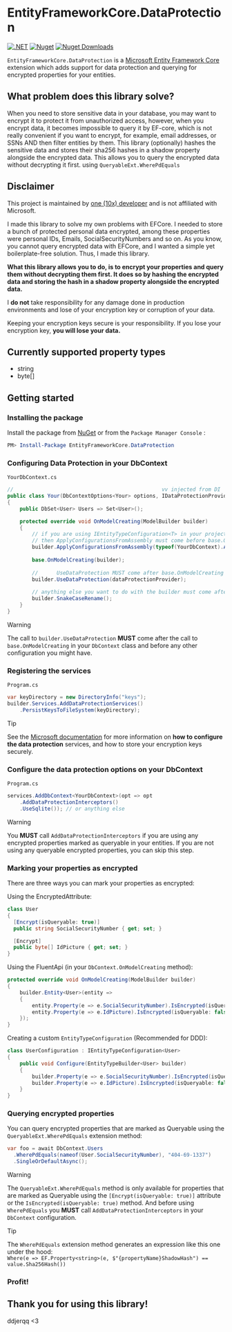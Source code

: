 # EntityFrameworkCore.DataProtection

[![.NET](https://github.com/ddjerqq/EntityFrameworkCore.DataProtection/actions/workflows/build.yml/badge.svg)](https://github.com/ddjerqq/EntityFrameworkCore.DataProtection/actions/workflows/build.yml)
[![Nuget](https://img.shields.io/nuget/v/EntityFrameworkCore.DataProtection.svg)](https://www.nuget.org/packages/EntityFrameworkCore.DataProtection)
[![Nuget Downloads](https://img.shields.io/nuget/dt/EntityFrameworkCore.DataProtection)](https://www.nuget.org/packages/EntityFrameworkCore.DataProtection)

`EntityFrameworkCore.DataProtection` is a [Microsoft Entity Framework Core](https://github.com/aspnet/EntityFrameworkCore) extension which
adds support for data protection and querying for encrypted properties for your entities.

## What problem does this library solve?

When you need to store sensitive data in your database, you may want to encrypt it to protect it from unauthorized access, however, when you
encrypt data, it becomes impossible to query it by EF-core, which is not really convenient if you want to encrypt, for example, email addresses, or SSNs
AND then filter entities by them.
This library (optionally) hashes the sensitive data and stores their sha256 hashes in a shadow property alongside the encrypted data. 
This allows you to query the encrypted data without decrypting it first. using `QueryableExt.WherePdEquals`

## Disclaimer

This project is maintained by [one (10x) developer](https://github.com/ddjerqq) and is not affiliated with Microsoft.

I made this library to solve my own problems with EFCore. I needed to store a bunch of protected personal data encrypted, among these properties were personal IDs, Emails, SocialSecurityNumbers and so on.
As you know, you cannot query encrypted data with EFCore, and I wanted a simple yet boilerplate-free solution. Thus, I made this library.

**What this library allows you to do, is to encrypt your properties and query them without decrypting them first. It does so by hashing the encrypted data and storing the hash in a shadow property alongside the encrypted data.**

I **do not** take responsibility for any damage done in production environments and lose of your encryption key or corruption of your data.

Keeping your encryption keys secure is your responsibility. If you lose your encryption key, **you will lose your data.**

## Currently supported property types

- string
- byte[]

## Getting started

### Installing the package

Install the package from [NuGet](https://www.nuget.org/) or from the `Package Manager Console` :

```powershell
PM> Install-Package EntityFrameworkCore.DataProtection
```

### Configuring Data Protection in your DbContext

`YourDbContext.cs`

```csharp
//                                                vv injected from DI
public class Your(DbContextOptions<Your> options, IDataProtectionProvider dataProtectionProvider) : DbContext(options)
{
    public DbSet<User> Users => Set<User>();

    protected override void OnModelCreating(ModelBuilder builder)
    {
        // if you are using IEntityTypeConfiguration<T> in your project
        // then ApplyConfigurationsFromAssembly must come before base.OnModelCreating
        builder.ApplyConfigurationsFromAssembly(typeof(YourDbContext).Assembly);
        
        base.OnModelCreating(builder);
        
        //      UseDataProtection MUST come after base.OnModelCreating
        builder.UseDataProtection(dataProtectionProvider);
        
        // anything else you want to do with the builder must come after the call to UseDataProtection, unless you know exactly what you are doing
        builder.SnakeCaseRename();
    }
}
```

> [!WARNING]
> The call to `builder.UseDataProtection` **MUST** come after the call to `base.OnModelCreating` in your `DbContext` class
> and before any other configuration you might have.

### Registering the services

`Program.cs`

```csharp
var keyDirectory = new DirectoryInfo("keys");
builder.Services.AddDataProtectionServices()
    .PersistKeysToFileSystem(keyDirectory);
```

> [!TIP]
> See the [Microsoft documentation](https://docs.microsoft.com/en-us/aspnet/core/security/data-protection/configuration/overview) for more
> information on **how to configure the data protection** services, and how to store your encryption keys securely.

### Configure the data protection options on your DbContext

`Program.cs`
```csharp
services.AddDbContext<YourDbContext>(opt => opt
    .AddDataProtectionInterceptors()
    .UseSqlite()); // or anything else
```

> [!WARNING]
> You **MUST** call `AddDataProtectionInterceptors` if you are using any encrypted properties marked as queryable in your entities.
> If you are not using any queryable encrypted properties, you can skip this step.

### Marking your properties as encrypted

There are three ways you can mark your properties as encrypted:

Using the EncryptedAttribute:
```csharp
class User
{
  [Encrypt(isQueryable: true)]
  public string SocialSecurityNumber { get; set; }

  [Encrypt]
  public byte[] IdPicture { get; set; }
}
```

Using the FluentApi (in your `DbContext.OnModelCreating` method):
```csharp
protected override void OnModelCreating(ModelBuilder builder)
{
    builder.Entity<User>(entity =>
    {
        entity.Property(e => e.SocialSecurityNumber).IsEncrypted(isQueryable: true);
        entity.Property(e => e.IdPicture).IsEncrypted(isQueryable: false);
    });
}
```

Creating a custom `EntityTypeConfiguration` (Recommended for DDD):
```csharp
class UserConfiguration : IEntityTypeConfiguration<User>
{
    public void Configure(EntityTypeBuilder<User> builder)
    {
        builder.Property(e => e.SocialSecurityNumber).IsEncrypted(isQueryable: true);
        builder.Property(e => e.IdPicture).IsEncrypted(isQueryable: false);
    }
}
```

### Querying encrypted properties

You can query encrypted properties that are marked as Queryable using the `QueryableExt.WherePdEquals` extension method:

```csharp
var foo = await DbContext.Users
  .WherePdEquals(nameof(User.SocialSecurityNumber), "404-69-1337")
  .SingleOrDefaultAsync();
```

> [!WARNING]
> The `QueryableExt.WherePdEquals` method is only available for properties that are marked as Queryable using the `[Encrypt(isQueryable: true)]` attribute or the
> `IsEncrypted(isQueryable: true)` method.
> And before using `WherePdEquals` you **MUST** call `AddDataProtectionInterceptors` in your `DbContext` configuration.

> [!TIP]
> The `WherePdEquals` extension method generates an expression like this one under the hood:<br/>
> `Where(e => EF.Property<string>(e, $"{propertyName}ShadowHash") == value.Sha256Hash())`

### Profit!

## Thank you for using this library!

ddjerqq <3